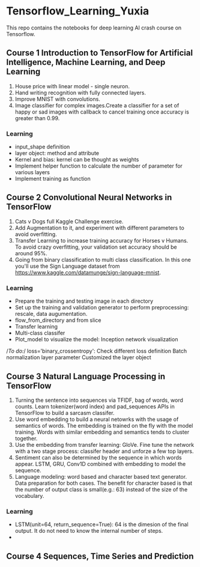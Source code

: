 # Tensorflow_Learning_Yuxia
This repo contains the notebooks for deep learning AI crash course on Tensorflow.

## Course 1 Introduction to TensorFlow for Artificial Intelligence, Machine Learning, and Deep Learning
1. House price with linear model - single neuron. 
2. Hand writing recognition with fully connected layers.
3. Improve MNIST with convolutions.
4. Image classifier for complex images.Create a classifier for a set of happy or sad images with callback to cancel training once accuracy is greater than 0.99.

### Learning
* input_shape definition
* layer object: method and attribute
* Kernel and bias: kernel can be thought as weights
* Implement helper function to calculate the number of parameter for various layers
* Implement training as function


## Course 2 Convolutional Neural Networks in TensorFlow
1. Cats v Dogs full Kaggle Challenge exercise. 
2. Add Augmentation to it, and experiment with different parameters to avoid overfitting. 
3. Transfer Learning to increase training accuracy for Horses v Humans. To avoid crazy overfitting, your validation set accuracy should be around 95%. 
4. Going from binary classification to multi class classification. In this one you'll use the Sign Language dataset from https://www.kaggle.com/datamunge/sign-language-mnist.

### Learning
* Prepare the training and testing image in each directory
* Set up the training and validation generator to perform preprocessing: rescale, data augumentation.
* flow_from_directory and from slice
* Transfer learning
* Multi-class classifer
* Plot_model to visualize the model: Inception network visualization

/*To do:*/
loss='binary_crossentropy': Check different loss definition
Batch normalization layer parameter 
Customized the layer object


## Course 3 Natural Language Processing in TensorFlow
1. Turning the sentence into sequences via TFIDF, bag of words, word counts. Learn tokenizer(word index) and pad_sequences APIs in TensorFlow to build a sarcasm classifer. 
2. Use word embedding to build a neural netowrks with the usage of semantics of words. The embedding is trained on the fly with the model training. Words with similar embedding and semantics tends to cluster together.
3. Use the embedding from transfer learning: GloVe. Fine tune the network with a two stage process: classifer header and unforze a few top layers. 
4. Sentiment can also be determined by the sequence in which words appear. LSTM, GRU, Conv1D combined with embedding to model the sequence. 
5. Language modeling: word based and character based text generator. Data preparation for both cases. The benefit for character based is that the number of output class is small(e.g.: 63) instead of the size of the vocabulary. 

### Learning
* LSTM(unit=64, return_sequence=True): 64 is the dimesion of the final output. It do not need to know the internal number of steps. 
* 


## Course 4 Sequences, Time Series and Prediction
